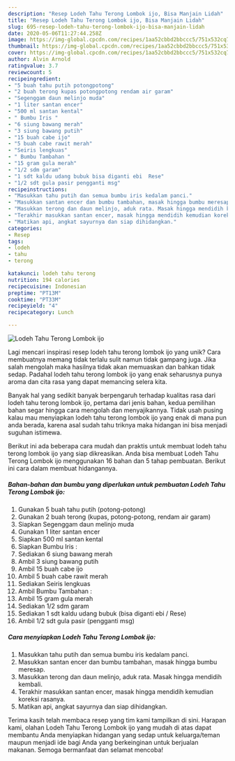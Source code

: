 ```yaml
---
description: "Resep Lodeh Tahu Terong Lombok ijo, Bisa Manjain Lidah"
title: "Resep Lodeh Tahu Terong Lombok ijo, Bisa Manjain Lidah"
slug: 695-resep-lodeh-tahu-terong-lombok-ijo-bisa-manjain-lidah
date: 2020-05-06T11:27:44.258Z
image: https://img-global.cpcdn.com/recipes/1aa52cbbd2bbccc5/751x532cq70/lodeh-tahu-terong-lombok-ijo-foto-resep-utama.jpg
thumbnail: https://img-global.cpcdn.com/recipes/1aa52cbbd2bbccc5/751x532cq70/lodeh-tahu-terong-lombok-ijo-foto-resep-utama.jpg
cover: https://img-global.cpcdn.com/recipes/1aa52cbbd2bbccc5/751x532cq70/lodeh-tahu-terong-lombok-ijo-foto-resep-utama.jpg
author: Alvin Arnold
ratingvalue: 3.7
reviewcount: 5
recipeingredient:
- "5 buah tahu putih potongpotong"
- "2 buah terong kupas potongpotong rendam air garam"
- "Segenggam daun melinjo muda"
- "1 liter santan encer"
- "500 ml santan kental"
- " Bumbu Iris "
- "6 siung bawang merah"
- "3 siung bawang putih"
- "15 buah cabe ijo"
- "5 buah cabe rawit merah"
- "Seiris lengkuas"
- " Bumbu Tambahan "
- "15 gram gula merah"
- "1/2 sdm garam"
- "1 sdt kaldu udang bubuk bisa diganti ebi  Rese"
- "1/2 sdt gula pasir pengganti msg"
recipeinstructions:
- "Masukkan tahu putih dan semua bumbu iris kedalam panci."
- "Masukkan santan encer dan bumbu tambahan, masak hingga bumbu meresap."
- "Masukkan terong dan daun melinjo, aduk rata. Masak hingga mendidih kembali."
- "Terakhir masukkan santan encer, masak hingga mendidih kemudian koreksi rasanya."
- "Matikan api, angkat sayurnya dan siap dihidangkan."
categories:
- Resep
tags:
- lodeh
- tahu
- terong

katakunci: lodeh tahu terong 
nutrition: 194 calories
recipecuisine: Indonesian
preptime: "PT13M"
cooktime: "PT33M"
recipeyield: "4"
recipecategory: Lunch

---
```



![Lodeh Tahu Terong Lombok ijo](https://img-global.cpcdn.com/recipes/1aa52cbbd2bbccc5/751x532cq70/lodeh-tahu-terong-lombok-ijo-foto-resep-utama.jpg)

Lagi mencari inspirasi resep lodeh tahu terong lombok ijo yang unik? Cara membuatnya memang tidak terlalu sulit namun tidak gampang juga. Jika salah mengolah maka hasilnya tidak akan memuaskan dan bahkan tidak sedap. Padahal lodeh tahu terong lombok ijo yang enak seharusnya punya aroma dan cita rasa yang dapat memancing selera kita.



Banyak hal yang sedikit banyak berpengaruh terhadap kualitas rasa dari lodeh tahu terong lombok ijo, pertama dari jenis bahan, kedua pemilihan bahan segar hingga cara mengolah dan menyajikannya. Tidak usah pusing kalau mau menyiapkan lodeh tahu terong lombok ijo yang enak di mana pun anda berada, karena asal sudah tahu triknya maka hidangan ini bisa menjadi suguhan istimewa.


Berikut ini ada beberapa cara mudah dan praktis untuk membuat lodeh tahu terong lombok ijo yang siap dikreasikan. Anda bisa membuat Lodeh Tahu Terong Lombok ijo menggunakan 16 bahan dan 5 tahap pembuatan. Berikut ini cara dalam membuat hidangannya.

<!--inarticleads1-->

##### Bahan-bahan dan bumbu yang diperlukan untuk pembuatan Lodeh Tahu Terong Lombok ijo:

1. Gunakan 5 buah tahu putih (potong-potong)
1. Gunakan 2 buah terong (kupas, potong-potong, rendam air garam)
1. Siapkan Segenggam daun melinjo muda
1. Gunakan 1 liter santan encer
1. Siapkan 500 ml santan kental
1. Siapkan  Bumbu Iris :
1. Sediakan 6 siung bawang merah
1. Ambil 3 siung bawang putih
1. Ambil 15 buah cabe ijo
1. Ambil 5 buah cabe rawit merah
1. Sediakan Seiris lengkuas
1. Ambil  Bumbu Tambahan :
1. Ambil 15 gram gula merah
1. Sediakan 1/2 sdm garam
1. Sediakan 1 sdt kaldu udang bubuk (bisa diganti ebi / Rese)
1. Ambil 1/2 sdt gula pasir (pengganti msg)




<!--inarticleads2-->

##### Cara menyiapkan Lodeh Tahu Terong Lombok ijo:

1. Masukkan tahu putih dan semua bumbu iris kedalam panci.
1. Masukkan santan encer dan bumbu tambahan, masak hingga bumbu meresap.
1. Masukkan terong dan daun melinjo, aduk rata. Masak hingga mendidih kembali.
1. Terakhir masukkan santan encer, masak hingga mendidih kemudian koreksi rasanya.
1. Matikan api, angkat sayurnya dan siap dihidangkan.




Terima kasih telah membaca resep yang tim kami tampilkan di sini. Harapan kami, olahan Lodeh Tahu Terong Lombok ijo yang mudah di atas dapat membantu Anda menyiapkan hidangan yang sedap untuk keluarga/teman maupun menjadi ide bagi Anda yang berkeinginan untuk berjualan makanan. Semoga bermanfaat dan selamat mencoba!

